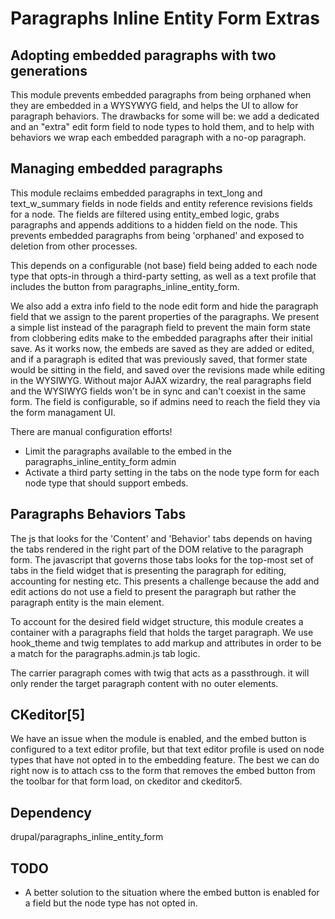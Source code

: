 # Paragraphs Inline Entity Form Extras

## Adopting embedded paragraphs with two generations

This module prevents embedded paragraphs from being orphaned when they are embedded in a WYSYWYG field, and helps the UI to allow for paragraph behaviors.   The drawbacks for some will be: we add a dedicated and an "extra" edit form field to node types to hold them, and to help with behaviors we wrap each embedded paragraph with a no-op paragraph.

## Managing embedded paragraphs

This module reclaims embedded paragraphs in text_long and text_w_summary fields in node fields and entity reference revisions fields for a node.   The fields are filtered using entity_embed logic, grabs paragraphs and appends additions to a hidden field on the node.  This prevents embedded paragraphs from being 'orphaned' and exposed to deletion from other processes.

This depends on a configurable (not base) field being added to each node type that opts-in through a third-party setting, as well as a text profile that includes the button from paragraphs_inline_entity_form.

We also add a extra info field to the node edit form and hide the paragraph field that we assign to the parent properties of the paragraphs.  We present a simple list instead of the paragraph field to prevent the main form state from clobbering edits make to the embedded paragraphs after their initial save.  As it works now, the embeds are saved as they are added or edited, and if a paragraph is edited that was previously saved, that former state would be sitting in the field, and saved over the revisions made while editing in the WYSIWYG.  Without major AJAX wizardry, the real paragraphs field and the WYSIWYG fields won't be in sync and can't coexist in the same form.   The field is configurable, so if admins need to reach the field they via the form managament UI.

There are manual configuration efforts!

- Limit the paragraphs available to the embed in the paragraphs_inline_entity_form admin
- Activate a third party setting in the tabs on the node type form for each node type that should support embeds.

## Paragraphs Behaviors Tabs

The js that looks for the 'Content' and 'Behavior' tabs depends on having the tabs rendered in the right part of the DOM relative to the paragraph form.  The javascript that governs those tabs looks for the top-most set of tabs in the field widget that is presenting the paragraph for editing, accounting for nesting etc.  This presents a challenge because the add and edit actions do not use a field to present the paragraph but rather the paragraph entity is the main element.

To account for the desired field widget structure, this module creates a container with a paragraphs field that holds the target paragraph. We use hook_theme and twig templates to add markup and attributes in order to be a match for the paragraphs.admin.js tab logic.

The carrier paragraph comes with twig that acts as a passthrough. it will only render the target paragraph content with no outer elements.

## CKeditor[5]

We have an issue when the module is enabled, and the embed button is configured to a text editor profile, but that text editor profile is used on node types that have not opted in to the embedding feature.  The best we can do right now is to attach css to the form that removes the embed button from the toolbar for that form load, on ckeditor and ckeditor5.

## Dependency

drupal/paragraphs_inline_entity_form

## TODO

- A better solution to the situation where the embed button is enabled for a field but the node type has not opted in.
